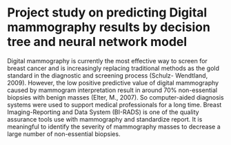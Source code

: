 # Project study on predicting Digital mammography results by decision tree and neural network model

Digital mammography is currently the most effective way to screen for breast cancer and is increasingly replacing traditional methods as the gold standard in the diagnostic and screening process (Schulz- Wendtland, 2009). However, the low positive predictive value of digital mammography caused by mammogram interpretation result in around 70% non-essential biopsies with benign masses (Elter, M., 2007). So computer-aided diagnosis systems were used to support medical professionals for a long time. Breast Imaging-Reporting and Data System (BI-RADS) is one of the quality assurance tools use with mammography and standardize report. It is meaningful to identify the severity of mammography masses to decrease a large number of non-essential biopsies.

